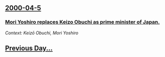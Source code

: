 ## [2000-04-5](/news/2000/04/5/index.md)

### [ Mori Yoshiro replaces Keizo Obuchi as prime minister of Japan.](/news/2000/04/5/mori-yoshiro-replaces-keiza-obuchi-as-prime-minister-of-japan.md)
_Context: Keizō Obuchi, Mori Yoshiro_

## [Previous Day...](/news/2000/04/4/index.md)

